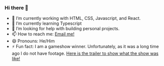 ### Hi there 👋

- 🔭 I’m currently working with HTML, CSS, Javascript, and React.
- 🌱 I’m currently learning Typescript
- 🤔 I’m looking for help with building personal projects.
- 📫 How to reach me: <a href="mailto:jacobkool11@gmail.com?subject=Contact%20Jake%20Kool&amp;body=Jake,%0D%0A%0D%0A%0D%0A"> Email me! </a>
- 😄 Pronouns: He/Him
- ⚡ Fun fact: I am a gameshow winner. Unfortunately, as it was a long time ago I do not have footage. <a href="https://www.youtube.com/watch?v=FRPA5v_HR7o">Here is the trailer to show what the show was like!<a/>
